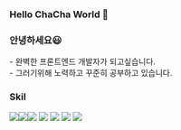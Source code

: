 ### Hello ChaCha World 👋

<h3>안녕하세요😃</h3>
- 완벽한 프론트엔드 개발자가 되고싶습니다.
<br>
- 그러기위해 노력하고 꾸준히 공부하고 있습니다.


<h3>Skil</h3>
<img src="https://img.shields.io/badge/HTML5-E34F26?style=flat-square&logo=html5&logoColor=white"/><img src="https://img.shields.io/badge/CSS3-1572B6?style=flat-square&logo=css3&logoColor=white"/><img src="https://img.shields.io/badge/JavaScript-F7DF1E?style=flat-square&logo=javascript&logoColor=black"/> <img src="https://img.shields.io/badge/jQuery-0769AD?style=flat-square&logo=jQuery&logoColor=white"/> <img src="https://img.shields.io/badge/React-61DAFB?style=flat-square&logo=React&logoColor=black"/> <img src="https://img.shields.io/badge/React Native-61DAFB?style=flat-square&logo=React&logoColor=black"/> <img src="https://img.shields.io/badge/Firebase-FFCA28?style=flat-square&logo=firebase&logoColor=black"/>
